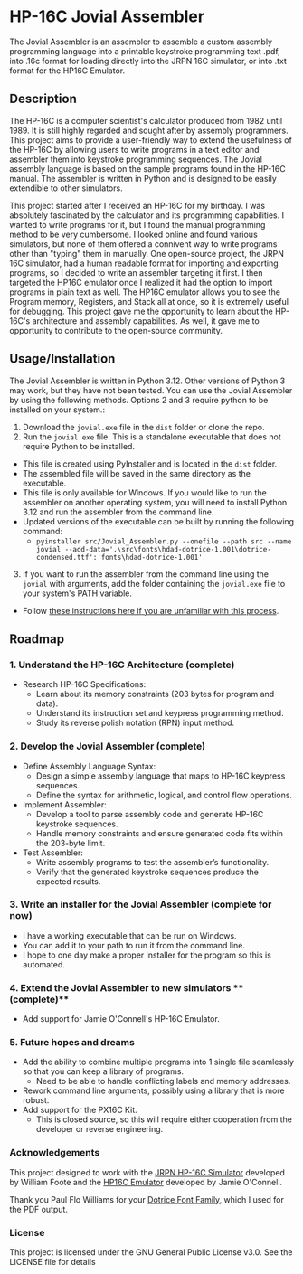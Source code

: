 # HP-16C Jovial Assembler

The Jovial Assembler is an assembler to assemble a custom assembly programming language into a printable keystroke programming text .pdf, into .16c format for loading directly into the JRPN 16C simulator, or into .txt format for the HP16C Emulator. 

## Description
The HP-16C is a computer scientist's calculator produced from 1982 until 1989. It is still highly regarded and sought after by assembly programmers. This project aims to provide a user-friendly way to extend the usefulness of the HP-16C by allowing users to write programs in a text editor and assembler them into keystroke programming sequences. The Jovial assembly language is based on the sample programs found in the HP-16C manual. The assembler is written in Python and is designed to be easily extendible to other simulators.

This project started after I received an HP-16C for my birthday. I was absolutely fascinated by the calculator and its programming capabilities. I wanted to write programs for it, but I found the manual programming method to be very cumbersome. I looked online and found various simulators, but none of them offered a connivent way to write programs other than "typing" them in manually. One open-source project, the JRPN 16C simulator, had a human readable format for importing and exporting programs, so I decided to write an assembler targeting it first. I then targeted the HP16C emulator once I realized it had the option to import programs in plain text as well. The HP16C emulator allows you to see the Program memory, Registers, and Stack all at once, so it is extremely useful for debugging. This project gave me the opportunity to learn about the HP-16C's architecture and assembly capabilities. As well, it gave me to opportunity to contribute to the open-source community.


## Usage/Installation
The Jovial Assembler is written in Python 3.12. Other versions of Python 3 may work, but they have not been tested. You can use the Jovial Assembler by using the following methods. Options 2 and 3 require python to be installed on your system.:

1. Download the `jovial.exe` file in the `dist` folder or clone the repo. 
2. Run the `jovial.exe` file. This is a standalone executable that does not require Python to be installed. 
  - This file is created using PyInstaller and is located in the `dist` folder. 
  - The assembled file will be saved in the same directory as the executable.
  - This file is only available for Windows. If you would like to run the assembler on another operating system, you will need to install Python 3.12 and run the assembler from the command line.
  - Updated versions of the executable can be built by running the following command:
    - `pyinstaller src/Jovial_Assembler.py --onefile --path src --name jovial --add-data='.\src\fonts\hdad-dotrice-1.001\dotrice-condensed.ttf':'fonts\hdad-dotrice-1.001'`
3. If you want to run the assembler from the command line using the `jovial` with arguments, add the folder containing the `jovial.exe` file to your system's PATH variable.
  - Follow [these instructions here if you are unfamiliar with this process](https://stackoverflow.com/questions/4822400/register-an-exe-so-you-can-run-it-from-any-command-line-in-windows).


## Roadmap
### 1. Understand the HP-16C Architecture **(complete)**
- Research HP-16C Specifications:
  - Learn about its memory constraints (203 bytes for program and data).
  - Understand its instruction set and keypress programming method.
  - Study its reverse polish notation (RPN) input method.
### 2. Develop the Jovial Assembler **(complete)**
- Define Assembly Language Syntax:
  - Design a simple assembly language that maps to HP-16C keypress sequences.
  - Define the syntax for arithmetic, logical, and control flow operations.
- Implement Assembler:
  - Develop a tool to parse assembly code and generate HP-16C keystroke sequences.
  - Handle memory constraints and ensure generated code fits within the 203-byte limit.
- Test Assembler:
  - Write assembly programs to test the assembler’s functionality.
  - Verify that the generated keystroke sequences produce the expected results.
### 3. Write an installer for the Jovial Assembler **(complete for now)**
  - I have a working executable that can be run on Windows. 
  - You can add it to your path to run it from the command line.
  - I hope to one day make a proper installer for the program so this is automated.
### 4. Extend the Jovial Assembler to new simulators ** (complete)**
  - Add support for Jamie O'Connell's HP-16C Emulator.
### 5. Future hopes and dreams
  - Add the ability to combine multiple programs into 1 single file seamlessly so that you can keep a library of programs.
    - Need to be able to handle conflicting labels and memory addresses.
  - Rework command line arguments, possibly using a library that is more robust.
  - Add support for the PX16C Kit. 
    - This is closed source, so this will require either cooperation from the developer or reverse engineering. 

### Acknowledgements

This project designed to work with the [JRPN HP-16C Simulator](https://jrpn.jovial.com/) developed by William Foote and the [HP16C Emulator](http://www.hp16c.org/) developed by Jamie O'Connell. 

Thank you Paul Flo Williams for your [Dotrice Font Family](https://www.1001fonts.com/dotrice-font.html), which I used for the PDF output. 

### License

This project is licensed under the GNU General Public License v3.0. See the LICENSE file for details
